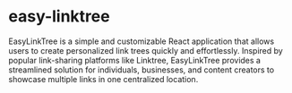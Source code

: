 # easy-linktree
EasyLinkTree is a simple and customizable React application that allows users to create personalized link trees quickly and effortlessly. Inspired by popular link-sharing platforms like Linktree, EasyLinkTree provides a streamlined solution for individuals, businesses, and content creators to showcase multiple links in one centralized location.
